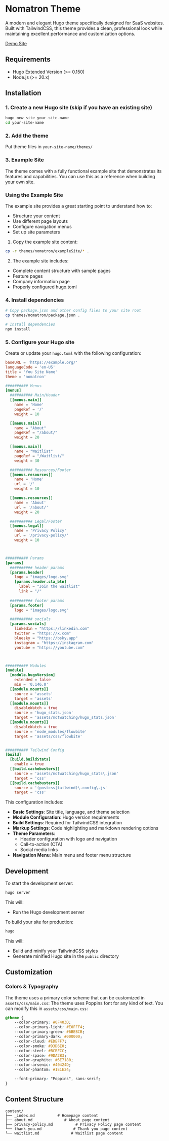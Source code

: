 # Nomatron Theme

A modern and elegant Hugo theme specifically designed for SaaS websites. Built with TailwindCSS, this theme provides a clean, professional look while maintaining excellent performance and customization options.

[Demo Site]()

## Requirements

- Hugo Extended Version (>= 0.150)
- Node.js (>= 20.x)

## Installation

### 1. Create a new Hugo site (skip if you have an existing site)

```bash
hugo new site your-site-name
cd your-site-name
```

### 2. Add the theme

Put theme files in ```your-site-name/themes/```

### 3. Example Site

The theme comes with a fully functional example site that demonstrates its features and capabilities. You can use this as a reference when building your own site.

### Using the Example Site

The example site provides a great starting point to understand how to:
- Structure your content
- Use different page layouts
- Configure navigation menus
- Set up site parameters

1. Copy the example site content:
```bash
cp -r themes/nomatron/exampleSite/* .
```

2. The example site includes:
- Complete content structure with sample pages
- Feature pages
- Company information page
- Properly configured hugo.toml

### 4. Install dependencies

```bash
# Copy package.json and other config files to your site root
cp themes/nomatron/package.json .
```

```bash
# Install dependencies
npm install
```

### 5. Configure your Hugo site

Create or update your `hugo.toml` with the following configuration:

```toml
baseURL = 'https://example.org/'
languageCode = 'en-US'
title = 'You Site Name'
theme = 'nomatron'

########## Menus
[menus]
  ########## Main/Header
  [[menus.main]]
    name = 'Home'
    pageRef = '/'
    weight = 10

  [[menus.main]]
    name = "About"
    pageRef = "/about/"
    weight = 20

  [[menus.main]]
    name = "Waitlist"
    pageRef = "/Waitlist/"
    weight = 30

  ########## Resources/Footer
  [[menus.resources]]
    name = 'Home'
    url = '/'
    weight = 10

  [[menus.resources]]
    name = 'About'
    url = '/about/'
    weight = 20

  ########## Legal/Footer
  [[menus.legal]]
    name = 'Privacy Policy'
    url = '/privacy-policy/'
    weight = 10



########## Params
[params]
  ########## header params
  [params.header]
    logo = "images/logo.svg"
    [params.header.cta_btn]
      label = "Join the waitlist"
      link = "/"
    
  ########## footer params
  [params.footer]
    logo = "images/logo.svg"

  ########## socials
  [params.socials]
    linkedin = "https://linkedin.com"
    twitter = "https://x.com"
    bluesky = "https://bsky.app"
    instagram = "https://instagram.com"
    youtube = "https://youtube.com"



########## Modules
[module]
  [module.hugoVersion]
    extended = false
    min = '0.146.0'
  [[module.mounts]]
    source = 'assets'
    target = 'assets'
  [[module.mounts]]
    disableWatch = true
    source = 'hugo_stats.json'
    target = 'assets/notwatching/hugo_stats.json'
  [[module.mounts]]
    disableWatch = true
    source = 'node_modules/flowbite'
    target = 'assets/css/flowbite'


########## Tailwind Config
[build]
  [build.buildStats]
    enable = true
  [[build.cachebusters]]
    source = 'assets/notwatching/hugo_stats\.json'
    target = 'css'
  [[build.cachebusters]]
    source = '(postcss|tailwind)\.config\.js'
    target = 'css'
```

This configuration includes:

- **Basic Settings**: Site title, language, and theme selection
- **Module Configuration**: Hugo version requirements
- **Build Settings**: Required for TailwindCSS integration
- **Markup Settings**: Code highlighting and markdown rendering options
- **Theme Parameters**: 
  - Header configuration with logo and navigation
  - Call-to-action (CTA)
  - Social media links
- **Navigation Menu**: Main menu and footer menu structure

## Development

To start the development server:

```bash
hugo server
```

This will:
- Run the Hugo development server

To build your site for production:

```bash
hugo
```

This will:
- Build and minify your TailwindCSS styles
- Generate minified Hugo site in the `public` directory

## Customization

### Colors & Typography

The theme uses a primary color scheme that can be customized in `assets/css/main.css`: <!-- You can copy this file from theme's assets directory. Note: Do not update files in the theme folder, copy files to your theme instead. -->
The theme uses Poppins font for any kind of text. You can modify this in `assets/css/main.css`: <!-- You've to replace font imoprt links from `layouts/_partials/head.html`. Note: Do not update files in the theme folder, copy files to your theme instead. -->

```css
@theme {
    --color-primary: #0F403D;
    --color-primary-light: #E0FFF4;
    --color-primary-green: #6BEBCB;
    --color-primary-dark: #000000;
    --color-cloud: #EDEFF7;
    --color-smoke: #D3D6E0;
    --color-steel: #BCBFCC;
    --color-space: #9DA2B3;
    --color-graphite: #6E7180;
    --color-arsenic: #40424D;
    --color-phantom: #1E1E24;

    --font-primary: "Poppins", sans-serif;
}
```

## Content Structure

```
content/
├── _index.md          # Homepage content
├── about.md              # About page content
├── privacy-policy.md          # Privacy Policy page content
└── thank-you.md              # Thank you page content
└── waitlist.md              # Waitlist page content
```